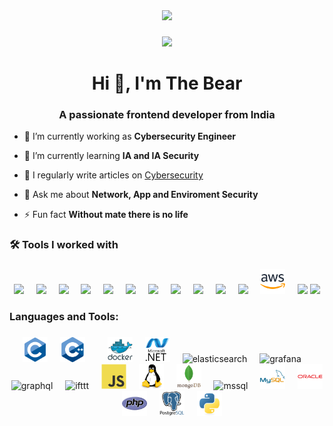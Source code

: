 <div align="center">
  <img height="150" src="https://encrypted-tbn0.gstatic.com/images?q=tbn:ANd9GcTFHK1SXEzrRS45gGl_qq5_pmcNCPAPq_sifw&s"  />
</div>

###

<div align="center">
  <img src="https://visitor-badge.laobi.icu/badge?page_id=TheBear90&"  />
</div>

###

<h1 align="center">Hi 👋, I'm The Bear</h1>
<h3 align="center">A passionate frontend developer from India</h3>

- 🔭 I’m currently working as **Cybersecurity Engineer**

- 🌱 I’m currently learning **IA and IA Security**

- 📝 I regularly write articles on [Cybersecurity](Cybersecurity)

- 💬 Ask me about **Network, App and Enviroment Security**

- ⚡ Fun fact **Without mate there is no life**
  
###

<h3 align="left">🛠 Tools I worked with</h3>

###

<div align="center">
  <img src="https://www.f5.com/content/dam/f5-com/global-assets/press-kit/digital/f5-logo-rgb.png" height="45"  />
  <img width="12" />
  <img src="https://companieslogo.com/img/orig/FTNT-745f92ba.png?t=1720244491" height="40"  />
  <img width="12" />
  <img src="https://companieslogo.com/img/orig/ANET-9ca7c0ac.svg?t=1720244490&download=true" height="40"  />
  <img width="12" />
  <img src="https://companieslogo.com/img/orig/AKAM-3e9b2ed5.svg?t=1720244490&download=true" height="40"  />
  <img width="12" />
  <img src="https://companieslogo.com/img/orig/DELL-d091c9c7.svg?t=1720244491&download=true" height="40"  />
  <img width="12" />
  <img src="https://companieslogo.com/img/orig/RDWR-e6565290.png?t=1720244493&download=true" height="40"  />
  <img width="12" />
  <img src="https://companieslogo.com/img/orig/MSFT-7d7cf874.svg?t=1722952497&download=true" height="40"  />
  <img width="12" />
  <img src="https://companieslogo.com/img/orig/ATEN-e1df15d5.svg?t=1720244490&download=true" height="30"  />
  <img width="12" />
  <img src="https://companieslogo.com/img/orig/VRNS-bc09c86a.svg?t=1720244494&download=true" height="40"  />
  <img width="12" />
  <img src="https://companieslogo.com/img/orig/PANW-442e45fd.svg?t=1720244493&download=true" height="40"  />
  <img width="12" />
  <img src="https://cdn.jsdelivr.net/gh/devicons/devicon/icons/kubernetes/kubernetes-plain.svg" height="40"  />
  <img width="12" />
  <img src="https://raw.githubusercontent.com/devicons/devicon/master/icons/amazonwebservices/amazonwebservices-original-wordmark.svg" height="40"  />
  <img width="12" />
  <img src="https://www.vectorlogo.zone/logos/microsoft_azure/microsoft_azure-icon.svg" height="40"  />
  <img src="https://www.vectorlogo.zone/logos/google_cloud/google_cloud-icon.svg" height="40"  />

</div>

###

<h3 align="left">Languages and Tools:</h3>

###

<p align="center">
  <img src="https://raw.githubusercontent.com/devicons/devicon/master/icons/c/c-original.svg" alt="c" width="40" height="40"/> </a>
  <img width="12" />
  <img src="https://raw.githubusercontent.com/devicons/devicon/master/icons/cplusplus/cplusplus-original.svg" alt="cplusplus" width="40" height="40"/> </a> <img width="12" />
  <img width="12" />
  <img src="https://raw.githubusercontent.com/devicons/devicon/master/icons/docker/docker-original-wordmark.svg" alt="docker" width="40" height="40"/> </a>
  <img width="12" />
  <img src="https://raw.githubusercontent.com/devicons/devicon/master/icons/dot-net/dot-net-original-wordmark.svg" alt="dotnet" width="40" height="40"/> </a>
  <img width="12" />
  <img src="https://www.vectorlogo.zone/logos/elastic/elastic-icon.svg" alt="elasticsearch" width="40" height="40"/> </a>
  <img width="12" />
  <img src="https://www.vectorlogo.zone/logos/grafana/grafana-icon.svg" alt="grafana" width="40" height="40"/> </a> 
  <img width="12" />
  <img src="https://www.vectorlogo.zone/logos/graphql/graphql-icon.svg" alt="graphql" width="40" height="40"/> </a> 
  <img width="12" />
  <img src="https://www.vectorlogo.zone/logos/ifttt/ifttt-ar21.svg" alt="ifttt" width="40" height="40"/> </a>
  <img width="12" />
  <img src="https://raw.githubusercontent.com/devicons/devicon/master/icons/javascript/javascript-original.svg" alt="javascript" width="40" height="40"/> </a>
  <img width="12" />
  <img src="https://raw.githubusercontent.com/devicons/devicon/master/icons/linux/linux-original.svg" alt="linux" width="40" height="40"/> </a>
  <img width="12" />
  <img src="https://raw.githubusercontent.com/devicons/devicon/master/icons/mongodb/mongodb-original-wordmark.svg" alt="mongodb" width="40" height="40"/> </a>
  <img width="12" />
  <img src="https://www.svgrepo.com/show/303229/microsoft-sql-server-logo.svg" alt="mssql" width="40" height="40"/> </a> 
  <img width="12" />
  <img src="https://raw.githubusercontent.com/devicons/devicon/master/icons/mysql/mysql-original-wordmark.svg" alt="mysql" width="40" height="40"/> </a> 
  <img width="12" />
  <img src="https://raw.githubusercontent.com/devicons/devicon/master/icons/oracle/oracle-original.svg" alt="oracle" width="40" height="40"/> </a> 
  <img width="12" />
  <img src="https://raw.githubusercontent.com/devicons/devicon/master/icons/php/php-original.svg" alt="php" width="40" height="40"/> </a> 
  <img width="12" />
  <img src="https://raw.githubusercontent.com/devicons/devicon/master/icons/postgresql/postgresql-original-wordmark.svg" alt="postgresql" width="40" height="40"/> </a>
  <img width="12" />
  <img src="https://raw.githubusercontent.com/devicons/devicon/master/icons/python/python-original.svg" alt="python" width="40" height="40"/> </a> 

</div>

###

<!---
TheBear90/TheBear90 is a ✨ special ✨ repository because its `README.md` (this file) appears on your GitHub profile.
You can click the Preview link to take a look at your changes.
--->
